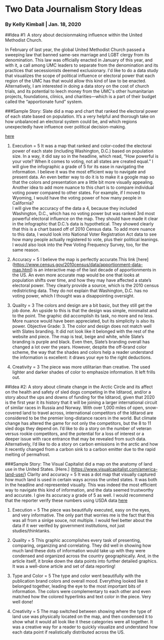# Two Data Journalism Story Ideas
 
### By Kelly Kimball | Jan. 18, 2020
 
##Idea #1: A story about decisionmaking influence within the United Methodist Church.
 
In February of last year, the global United Methodist Church passed a sweeping law that banned same-sex marriage and LGBT clergy from its denomination. This law was officially enacted in January of this year, and with it, a call among UMC leaders to separate from the denomination and its practices that secessionists deemed exclusionary. I'd like to do a data study that visualizes the scope of political influence or electoral power that each region of the UMC has that would allow this kind of law to be enacted. Alternatively, I am interested in doing a data story on the cost of church trials, and its potential to leech money from the UMC's other humanitarian projects, foundations, clinics, and charities—which is a part of their budget called the “apportionate fund” system.
 
###Sample Story: Slate did a map and chart that ranked the electoral power of each state based on population. It’s a very helpful and thorough take on how unbalanced an electoral system could be, and which regions unexpectedly have influence over political decision-making.
 
[here](http://www.slate.com/articles/news_and_politics/map_of_the_week/2012/11/presidential_election_a_map_showing_the_vote_power_of_all_50_states.html)
 
1. Execution = 5 
It was a map that ranked and color-coded the electoral power of each state (including Washington, D.C.) based on population size. In a way, it did say so in the headline, which read, “How powerful is your vote? When it comes to voting, not all states are created equal.” 
I will give the infographic a grade of 5 for its ease in navigating the information. I believe it was the most efficient way to navigate and present data. An even better way to do it is to make it a google map so that the colors and presentation are a little bit more visually appealing. Another idea to add more nuance to this chart is to compare individual voting power compared to other states. For example, if I moved to Wyoming, I would have the voting power of how many people in California?  
I will give the accuracy of the data a 4, because they included Washington, D.C., which has no voting power but was ranked 3rd most powerful electoral influence on the map. They should have made it clear in the infographic that D.C.’s data is hypothetical. They showed clearly that this is a chart based off of 2010 Census data. To add more nuance to this data, I would look into National Voter Registration Act data to see how many people actually registered to vote, plus their political leanings. I would also look into the Pew Voting Frequency Survey, too, for the same reason.

2. Accuracy = 5
I believe the map is perfectly accurate.This link [here] (https://www.census.gov/2010census/data/apportionment-data-map.html) is an interactive map of the last decade of apportionments in the US. An even more accurate map would be one that looks at population shifts over time, and how they may have affected a state’s electoral power. They clearly provide a source, which is the 2010 census redistricting data. They do not explain that Washington, D.C. has no voting power, which I thought was a disappointing oversight.

3. Quality = 3
The colors and design are a bit basic, but they still get the job done. An upside to this is that the design was simple, minimalist and to the point. The graphic did accomplish its task, no more and no less. More nuance would have been appreciated, but its simplicity is also its power.
Objective Grade: 3. The color and design does not match well with Slates branding. It did not look like it belonged with the rest of the website and piece. The map is teal, beige and white, while Slate’s branding is purple and black. Even then, Slate’s branding overall has changed a lot over the years. However, despite the off-brand color scheme, the way that the shades and colors help a reader understand the information is excellent: it draws your eye to the right deductions.

4. Creativity = 3
The piece was more utilitarian than creative. The used lighter and darker shades of color to emphasize information. It left frills out.

##Idea #2: A story about climate change in the Arctic Circle and its affect on the health and safety of sled dogs competing in the Iditarod, and/or a story about the ups and downs of funding for the Iditarod, given that 2020 is the first year it its history that it will be joining a larger international circuit of similar races in Russia and Norway.
With over 1,000 miles of open, snow-covered land to travel across, international competitors of the Iditarod are considered to be the premier long-distance racers in the world. But climate change has altered the game for not only the competitors, but the 8 to 11 sled dogs they depend on. I’d like to do a story on the number of veteran versus rookie competitors, and the potential for a loss of interest or a deeper issue with race entrance that may be revealed from such data. Alternatively, I’d like to do a story on carbon emissions in the arctic and how it recently changed from a carbon sink to a carbon emitter due to the rapid melting of permafrost.
 
###Sample Story: The Visual Capitalist did a map on the anatomy of land use in the United States. [Here.] (https://www.visualcapitalist.com/america-land-use/)
Clarity and accuracy = 5
It was a dot map that visually captured how much land is used in certain ways across the united states. It was both in the headline and represented visually. This was indeed the most efficient way to navigate this kind of information, and the data seemed trustworthy and accurate. I give its accuracy a grade of 5 as well. I would recommend that the reporter verify these numbers using USDA data [here](https://www.ers.usda.gov/amber-waves/2017/december/a-primer-on-land-use-in-the-united-states/)

1. Execution = 5
The piece was beautifully executed, easy on the eyes, and very informative. The only part that worries me is the fact that this was all from a sinlge souce, not multiple. I would feel better about the data if it wer verifed by government institutions, not just studies/thinktanks.

2. Quality = 5
This graphic accomplishes every task of presenting, comparing, organizing and correlating. They did well in showing how much land these dots of information would take up with they were condensed and organized across the country geographically. And, in the article itself, it broke down the data points into further detailed graphics. It was a well-done article and set of data reporting! 

3. Type and Color = 5
The type and color went beautifully with the publication brand colors and overall mood. Everything looked like it belonged together, leading the eye to the most important bits of information. The colors were complementary to each other and even matched how the colored hyperlinks and text color in the piece. Very well done! 

4. Creativity = 5
The map switched between showing where the type of land use was physically located on the map, and then condensed it to show what it would all look like it these categories were all together. It was a creative way for a reader to quickly visualize and understand how each data point if realistically distributed across the US. 
